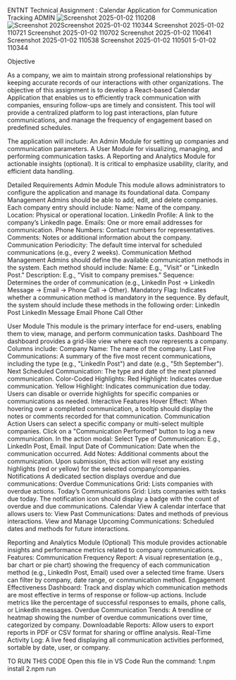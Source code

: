 ENTNT Technical Assignment : Calendar Application for Communication Tracking ADMIN ![Screenshot 2025-01-02 110208](https://github.com/user-attachments/assets/2f6bbe1c-5cd7-4605-bdd9-fe85b2789102)
![Screenshot 202![Screenshot 2025-01-02 110344](https://github.com/user-attachments/assets/71b9acc3-20a9-4f4c-a1ae-5d785162ed7f)
![Screenshot 2025-01-02 110721](https://github.com/user-attachments/assets/188a80b2-7af5-43e5-9e5e-ec5a98ec25a3)
![Screenshot 2025-01-02 110702](https://github.com/user-attachments/assets/49dba83d-4a42-4382-a64a-466e7485f331)
![Screenshot 2025-01-02 110641](https://github.com/user-attachments/assets/16d4fc36-0cb0-4fd7-8242-58ab1f9cc6ff)
![Screenshot 2025-01-02 110538](https://github.com/user-attachments/assets/8671f142-ed80-4c6d-a31f-fd13a7a40cde)
![Screenshot 2025-01-02 110501](https://github.com/user-attachments/assets/da688770-ce07-4243-86d3-657b0c9cf0d3)
5-01-02 110344](https://github.com/user-attachments/assets/03b840ee-66c4-4a79-b1d6-181c1efa5de4)

Objective

As a company, we aim to maintain strong professional relationships by keeping accurate records of our interactions with other organizations. The objective of this assignment is to develop a React-based Calendar Application that enables us to efficiently track communication with companies, ensuring follow-ups are timely and consistent. This tool will provide a centralized platform to log past interactions, plan future communications, and manage the frequency of engagement based on predefined schedules.

The application will include: An Admin Module for setting up companies and communication parameters. A User Module for visualizing, managing, and performing communication tasks. A Reporting and Analytics Module for actionable insights (optional). It is critical to emphasize usability, clarity, and efficient data handling.

Detailed Requirements Admin Module This module allows administrators to configure the application and manage its foundational data. Company Management Admins should be able to add, edit, and delete companies. Each company entry should include: Name: Name of the company. Location: Physical or operational location. LinkedIn Profile: A link to the company’s LinkedIn page. Emails: One or more email addresses for communication. Phone Numbers: Contact numbers for representatives. Comments: Notes or additional information about the company. Communication Periodicity: The default time interval for scheduled communications (e.g., every 2 weeks). Communication Method Management Admins should define the available communication methods in the system. Each method should include: Name: E.g., "Visit" or "LinkedIn Post." Description: E.g., "Visit to company premises." Sequence: Determines the order of communication (e.g., LinkedIn Post → LinkedIn Message → Email → Phone Call → Other). Mandatory Flag: Indicates whether a communication method is mandatory in the sequence. By default, the system should include these methods in the following order: LinkedIn Post LinkedIn Message Email Phone Call Other

User Module This module is the primary interface for end-users, enabling them to view, manage, and perform communication tasks. Dashboard The dashboard provides a grid-like view where each row represents a company. Columns include: Company Name: The name of the company. Last Five Communications: A summary of the five most recent communications, including the type (e.g., "LinkedIn Post") and date (e.g., "5th September"). Next Scheduled Communication: The type and date of the next planned communication. Color-Coded Highlights: Red Highlight: Indicates overdue communication. Yellow Highlight: Indicates communication due today. Users can disable or override highlights for specific companies or communications as needed. Interactive Features Hover Effect: When hovering over a completed communication, a tooltip should display the notes or comments recorded for that communication. Communication Action Users can select a specific company or multi-select multiple companies. Click on a "Communication Performed" button to log a new communication. In the action modal: Select Type of Communication: E.g., LinkedIn Post, Email. Input Date of Communication: Date when the communication occurred. Add Notes: Additional comments about the communication. Upon submission, this action will reset any existing highlights (red or yellow) for the selected company/companies. Notifications A dedicated section displays overdue and due communications: Overdue Communications Grid: Lists companies with overdue actions. Today’s Communications Grid: Lists companies with tasks due today. The notification icon should display a badge with the count of overdue and due communications. Calendar View A calendar interface that allows users to: View Past Communications: Dates and methods of previous interactions. View and Manage Upcoming Communications: Scheduled dates and methods for future interactions.

Reporting and Analytics Module (Optional) This module provides actionable insights and performance metrics related to company communications. Features: Communication Frequency Report: A visual representation (e.g., bar chart or pie chart) showing the frequency of each communication method (e.g., LinkedIn Post, Email) used over a selected time frame. Users can filter by company, date range, or communication method. Engagement Effectiveness Dashboard: Track and display which communication methods are most effective in terms of response or follow-up actions. Include metrics like the percentage of successful responses to emails, phone calls, or LinkedIn messages. Overdue Communication Trends: A trendline or heatmap showing the number of overdue communications over time, categorized by company. Downloadable Reports: Allow users to export reports in PDF or CSV format for sharing or offline analysis. Real-Time Activity Log: A live feed displaying all communication activities performed, sortable by date, user, or company.

TO RUN THIS CODE Open this file in VS Code Run the command: 1.npm install 2.npm run
